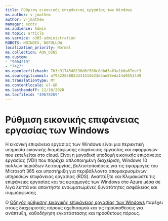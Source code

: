 ```yaml
---
title: Ρύθμιση εικονικής επιφάνειας εργασίας των Windows
ms.author: v-jmathew
author: v-jmathew
manager: scotv
ms.audience: Admin
ms.topic: article
ms.service: o365-administration
ROBOTS: NOINDEX, NOFOLLOW
localization_priority: Normal
ms.collection: Adm_O365
ms.custom:
- "9004219"
- "7427"
ms.openlocfilehash: 7b3c91745d8136d6f508c8dbd3a63a1b0a67def3
ms.sourcegitcommit: a7952283882d341515623d5ae58eda14d0553449
ms.translationtype: MT
ms.contentlocale: el-GR
ms.lasthandoff: 12/10/2020
ms.locfileid: "49678269"
---
```

# <a name="set-up-windows-virtual-desktop"></a>Ρύθμιση εικονικής επιφάνειας εργασίας των Windows

Η εικονική επιφάνεια εργασίας των Windows είναι μια περιεκτική υπηρεσία εικονικής διαμόρφωσης επιφάνειας εργασίας και εφαρμογών που εκτελείται στο cloud. Είναι η μοναδική υποδομή εικονικής επιφάνειας εργασίας (VDI) που παρέχει απλοποιημένη διαχείριση, Windows 10 πολλών περιόδων λειτουργίας, βελτιστοποιήσεις για τις εφαρμογές του Microsoft 365 και υποστήριξη για περιβάλλοντα απομακρυσμένων υπηρεσιών επιφάνειας εργασίας (RDS). Αναπτύξτε και Κλιμακώστε τις επιφάνειες εργασίας και τις εφαρμογές των Windows στο Azure μέσα σε λίγα λεπτά και αποκτήστε ενσωματωμένες δυνατότητες ασφάλειας και συμμόρφωσης.

Ο [Οδηγός ρύθμισης εικονικής επιφάνειας εργασίας των Windows](https://go.microsoft.com/fwlink/?linkid=2146236) παρέχει στους διαχειριστές πόρους σχεδιασμού και τις προϋποθέσεις για ανάπτυξη, καθοδήγηση εγκατάστασης και πρόσθετους πόρους.
